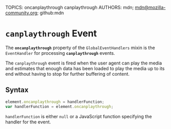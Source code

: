 TOPICS: oncanplaythrough
        canplaythrough
AUTHORS: mdn; mdn@mozilla-community.org; github:mdn

# `canplaythrough` Event

The **`oncanplaythrough`** property of the `GlobalEventHandlers` mixin is the `EventHandler` for
processing **`canplaythrough`** events.

The `canplaythrough` event is fired when the user agent can play the media and estimates that
enough data has been loaded to play the media up to its end without having to stop for further
buffering of content.

## Syntax

```javascript
element.oncanplaythrough = handlerFunction;
var handlerFunction = element.oncanplaythrough;
```

`handlerFunction` is either `null` or a JavaScript function specifying the handler for the event.
